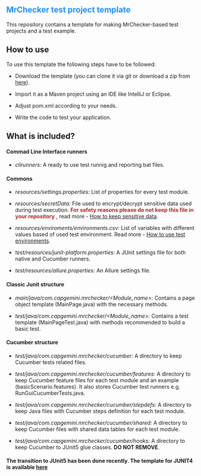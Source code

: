 <span style="color:DodgerBlue">MrChecker test project template</span>
-------------------

This repository contains a template for making MrChecker-based test projects and a test example.

## How to use

To use this template the following steps have to be followed:

* Download the template (you can clone it via git or download a zip from [here](https://downgit.github.io/#/home?url=https:%2F%2Fgithub.com%2Fdevonfw%2Fmrchecker%2Ftree%2Fdevelop%2Ftemplate)).

* Import it as a Maven project using an IDE like IntelliJ or Eclipse.

* Adjust pom.xml according to your needs.

* Write the code to test your application.

## What is included?

#### Commad Line Interface runners

* *clirunners:* A ready to use test runnig and reporting bat files.

#### Commons

* *resources/settings.properties:* List of properties for every test module.

* *resources/secretData:* File used to encrypt/decrypt sensitive data used during test execution. <span style="color:FireBrick">**For safety reasons please do not keep this file in your repository**</span> , read more - [How to keep sensitive data](https://github.com/devonfw/mrchecker/blob/develop/documentation/Who-Is-MrChecker/Test-Framework-Modules/Core-Test-Module-Externalize-test-environment-DEV-QA-SIT-PROD.asciidoc#encrypting-sensitive-data).

* *resources/enviroments/environments.csv:* List of variables with different values based of used test environment. Read more - [How to use test environments](https://github.com/devonfw/mrchecker/blob/develop/documentation/Who-Is-MrChecker/Test-Framework-Modules/Core-Test-Module-Externalize-test-environment-DEV-QA-SIT-PROD.asciidoc#system-under-test-environments).

* *test/resources/junit-platform.properties:* A JUnit settings file for both native and Cucumber runners. 

* *test/resources/allure.properties:* An Allure settings file. 

#### Classic Junit structure

* *main/java/com.capgemini.mrchecker/<Module_name>:* Contains a page object template (MainPage.java) with the necessary methods.

* *test/java/com.capgemini.mrchecker/<Module_name>:* Contains a test template (MainPageTest.java) with methods recommended to build a basic test.


#### Cucumber structure

* *test/java/com.capgemini.mrchecker/cucumber:*  A directory to keep Cucumber tests related files.

* *test/java/com.capgemini.mrchecker/cucumber/features:* A directory to keep Cucumber feature files for each test module and an example (basicScenario.features). It also stores Cucumber test runners e.g. RunGuiCucumberTests.java.

* *test/java/com.capgemini.mrchecker/cucumber/stepdefs:* A directory to keep Java files with Cucumber steps definition for each test module.

* *test/java/com.capgemini.mrchecker/cucumber/shared:* A directory to keep Cucumber files with shared data tables for each test module.

* *test/java/com.capgemini.mrchecker/cucumber/hooks:* A directory to keep Cucumber to JUnit5 glue classes. **DO NOT REMOVE**.


#### The transition to JUnit5 has been done recently. The template for JUNIT4 is available [here](https://github.com/devonfw/mrchecker/tree/junit4)
